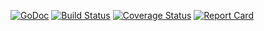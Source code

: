 [![GoDoc][doc-img]][doc-link] [![Build Status][ci-img]][ci-link] [![Coverage Status][cov-img]][cov-link] [![Report Card][report-img]][report-link]

[doc-img]: https://pkg.go.dev/badge/go.mway.dev/x
[doc-link]: https://pkg.go.dev/go.mway.dev/x
[ci-img]: https://github.com/mway/x-go/actions/workflows/go.yml/badge.svg
[ci-link]: https://github.com/mway/x-go/actions/workflows/go.yml
[cov-img]: https://codecov.io/gh/mway/x-go/branch/main/graph/badge.svg
[cov-link]: https://codecov.io/gh/mway/x-go
[report-img]: https://goreportcard.com/badge/go.mway.dev/x
[report-link]: https://goreportcard.com/report/go.mway.dev/x

